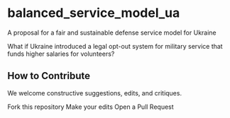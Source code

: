 # balanced_service_model_ua
A proposal for a fair and sustainable defense service model for Ukraine

What if Ukraine introduced a legal opt-out system for military service that funds higher salaries for volunteers?

## How to Contribute
We welcome constructive suggestions, edits, and critiques.

Fork this repository
Make your edits
Open a Pull Request
